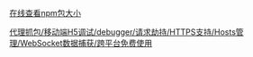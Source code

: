 [在线查看npm包大小](https://bundlephobia.com/)

[代理抓包/移动端H5调试/debugger/请求劫持/HTTPS支持/Hosts管理/WebSocket数据捕获/跨平台免费使用](https://www.mobiledebug.com/)
